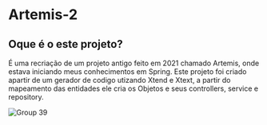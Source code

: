 # Artemis-2

## Oque é o este projeto?

É uma recriação de um projeto antigo feito em 2021 chamado Artemis, onde estava iniciando meus conhecimentos em Spring.
Este projeto foi criado apartir de um gerador de codigo utizando Xtend e Xtext, a partir do mapeamento das entidades ele cria os Objetos e seus controllers, service e repository.

![Group 39](https://user-images.githubusercontent.com/65460537/232358472-d08ab5be-ec05-43fc-ac2f-c9573c5ad29f.png)

